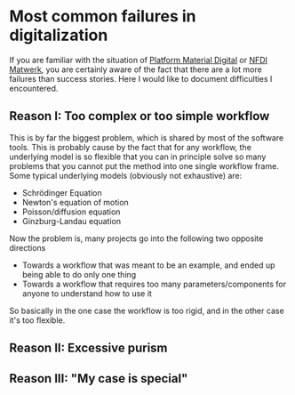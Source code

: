 # Most common failures in digitalization

If you are familiar with the situation of [Platform Material Digital](https://www.material-digital.de) or [NFDI Matwerk](https://nfdi-matwerk.de), you are certainly aware of the fact that there are a lot more failures than success stories. Here I would like to document  difficulties I encountered.

## Reason I: Too complex or too simple workflow

This is by far the biggest problem, which is shared by most of the software tools. This is probably cause by the fact that for any workflow, the underlying model is so flexible that you can in principle solve so many problems that you cannot put the method into one single workflow frame. Some typical underlying models (obviously not exhaustive) are:

- Schrödinger Equation
- Newton's equation of motion
- Poisson/diffusion equation
- Ginzburg-Landau equation

Now the problem is, many projects go into the following two opposite directions

- Towards a workflow that was meant to be an example, and ended up being able to do only one thing
- Towards a workflow that requires too many parameters/components for anyone to understand how to use it

So basically in the one case the workflow is too rigid, and in the other case it's too flexible.

## Reason II: Excessive purism

## Reason III: "My case is special"
